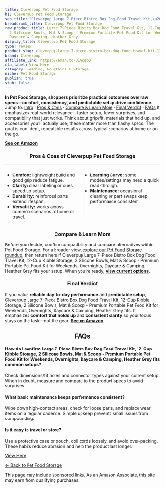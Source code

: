```yaml
---
title: Cleverpup Pet Food Storage
h1: Cleverpup Pet Food Storage
seo_title: "Cleverpup Large 7-Piece Bistro Box Dog Food Travel Kit,\u2026"
breadcrumb_title: Cleverpup Pet Food Storage
raw_product_title: Large 7-Piece Bistro Box Dog Food Travel Kit, 12-Cup Kibble Storage,
  2 Silicone Bowls, Mat & Scoop - Premium Portable Pet Food Kit for Weekends, Overnights,
  Daycare & Camping, Heather Grey
display_title: Cleverpup Pet Food Storage
type: review
product_slug: cleverpup-large-7-piece-bistro-box-dog-food-travel-kit-12-cup-kibble-st-75d858d0
brand: Cleverpup
affiliate_link: https://amzn.to/3IVcqbQ
cta_label: View Here
category: Feeding, Fountains & Storage
niche: Pet Food Storage
publish: true
stub: false
---
```


<div id="intro" class="full-width"><p><strong>In Pet Food Storage, shoppers prioritize practical outcomes over raw specs&mdash;comfort, consistency, and predictable setup drive confidence.</strong> Jump to: <a href="#intro">Intro</a> · <a href="#pros-cons">Pros &amp; Cons</a> · <a href="#compare-more">Compare &amp; Learn More</a> · <a href="#verdict">Final Verdict</a> · <a href="#faqs">FAQs</a> It emphasizes real-world relevance&mdash;faster setup, fewer surprises, and compatibility that just works. Think about grip/fit, materials that hold up, and accessories you’ll actually use; these matter more than flashy specs. The goal is confident, repeatable results across typical scenarios at home or on the go.</p><p><a href="https://amzn.to/3IVcqbQ" rel="nofollow sponsored noopener" target="_blank"><strong>See on Amazon</strong></a></p></div>
<h3 id="pros-cons" style="text-align:center;">Pros &amp; Cons of Cleverpup Pet Food Storage</h3>
<div class="pc-grid" style="display:grid;grid-template-columns:1fr 1fr;gap:16px;border-top:1px solid #e5e7eb;padding-top:12px;">
  <ul>
    <li><strong>Comfort:</strong> lightweight build and good grip reduce fatigue.</li>
    <li><strong>Clarity:</strong> clear labeling or cues speed up setup.</li>
    <li><strong>Durability:</strong> reinforced parts extend lifespan.</li>
    <li><strong>Versatility:</strong> works across common scenarios at home or travel.</li>
  </ul>
  <ul style="border-left:1px solid #e5e7eb;padding-left:16px;">
    <li><strong>Learning Curve:</strong> some modes/settings may need a quick read-through.</li>
    <li><strong>Maintenance:</strong> occasional cleaning or part swaps keep performance consistent.</li>
  </ul>
</div>


<h3 id="compare-more" style="text-align:center;">Compare &amp; Learn More</h3>
<p>Before you decide, confirm compatibility and compare alternatives within Pet Food Storage. For a broader view, <a href="#">explore our Pet Food Storage roundup</a>, then return here if Cleverpup Large 7-Piece Bistro Box Dog Food Travel Kit, 12-Cup Kibble Storage, 2 Silicone Bowls, Mat & Scoop - Premium Portable Pet Food Kit for Weekends, Overnights, Daycare & Camping, Heather Grey fits your setup. When you’re ready, <a href="https://amzn.to/3IVcqbQ" rel="nofollow sponsored noopener" target="_blank"><strong>view current options</strong></a>.</p>

<h3 id="verdict" style="text-align:center;">Final Verdict</h3>
<p>If you value <strong>reliable day-to-day performance</strong> and <strong>predictable setup</strong>, Cleverpup Large 7-Piece Bistro Box Dog Food Travel Kit, 12-Cup Kibble Storage, 2 Silicone Bowls, Mat & Scoop - Premium Portable Pet Food Kit for Weekends, Overnights, Daycare & Camping, Heather Grey fits. It emphasizes <strong>comfort that holds up</strong> and <strong>consistent clarity</strong> so your focus stays on the task&mdash;not the gear. <a href="https://amzn.to/3IVcqbQ" rel="nofollow sponsored noopener" target="_blank"><strong>See on Amazon</strong></a></p>

<h2 id="faqs" style="text-align:center;">FAQs</h2>
<h4><strong>How do I confirm Large 7-Piece Bistro Box Dog Food Travel Kit, 12-Cup Kibble Storage, 2 Silicone Bowls, Mat & Scoop - Premium Portable Pet Food Kit for Weekends, Overnights, Daycare & Camping, Heather Grey fits common setups?</strong></h4>
<p>Check dimensions/fit notes and connector types against your current setup. When in doubt, measure and compare to the product specs to avoid surprises.</p>
<h4><strong>What basic maintenance keeps performance consistent?</strong></h4>
<p>Wipe down high-contact areas, check for loose parts, and replace wear items on a regular cadence. Simple upkeep prevents small issues from compounding.</p>
<h4><strong>Is it easy to travel or store?</strong></h4>
<p>Use a protective case or pouch, coil cords loosely, and avoid over-packing. These habits reduce abrasion and help the product last longer.</p>

<p><a class="btn" href="https://amzn.to/3IVcqbQ" target="_blank" rel="nofollow sponsored noopener">View Here</a></p>
<p><a href="/roundups/feeding-fountains-storage/pet-food-storage/">← Back to Pet Food Storage</a></p>
<aside class="disclosure">This page may include sponsored links. As an Amazon Associate, this site may earn from qualifying purchases.</aside>
